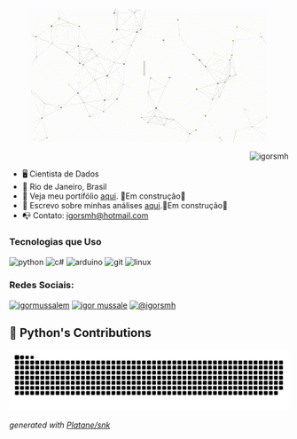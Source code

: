 <p align="center">
  <img src="https://github.com/Igorsmh/Igorsmh/raw/main/assets/github_gif_header.gif" alt="Oi, eu sou o igor">
</p>

<p align="right"> <img src="https://komarev.com/ghpvc/?username=igorsmh&label=Profile%20views&color=0e75b6&style=flat" alt="igorsmh" /> </p>

- 🖥️ Cientista de Dados
- 📍 Rio de Janeiro, Brasil
- 🚀 Veja meu portifólio <a href="">aqui</a>. 🚧Em construção🚧
- 📰 Escrevo sobre minhas análises <a href="">aqui</a>.🚧Em construção🚧
- 📭 Contato: igorsmh@hotmail.com

<h3 align="left">Tecnologias que Uso </h3> 
<div style="display: inline_block">
  <img align="center" alt="python" src="https://img.shields.io/badge/Python-14354C?style=for-the-badge&logo=python&logoColor=white"/>
  <img align="center" alt="c#" src="https://img.shields.io/badge/C%23-239120?style=for-the-badge&logo=c-sharp&logoColor=white"/>
  <img align="center" alt="arduino" src="https://img.shields.io/badge/Arduino_IDE-00979D?style=for-the-badge&logo=arduino&logoColor=white"/>
  <img align="center" alt="git" src="https://img.shields.io/badge/GIT-E44C30?style=for-the-badge&logo=git&logoColor=white"/>
  <img align="center" alt="linux" src="https://img.shields.io/badge/Linux-FCC624?style=for-the-badge&logo=linux&logoColor=black"/>
</div>

<h3 align="left">Redes Sociais:</h3>
<p align="left">
<a href="https://linkedin.com/in/igormussalem" target="blank"><img align="center" src="https://img.shields.io/badge/LinkedIn-0077B5?style=for-the-badge&logo=linkedin&logoColor=white" alt="igormussalem" height="25" width="100" /></a>
<a href="https://kaggle.com/igor mussale" target="blank"><img align="center" src="https://img.shields.io/badge/Kaggle-20BEFF?style=for-the-badge&logo=Kaggle&logoColor=white" alt="igor mussale" height="25" width="90" /></a>
<a href="https://medium.com/@igorsmh" target="blank"><img align="center" src="https://img.shields.io/badge/Medium-12100E?style=for-the-badge&logo=medium&logoColor=white" alt="@igorsmh" height="25" width="100" /></a>
</p>

## 🐍 Python's Contributions
<picture>
  <source media="(prefers-color-scheme: dark)" srcset="https://raw.githubusercontent.com/Igorsmh/Igorsmh/output/github-contribution-grid-snake-dark.svg">
  <source media="(prefers-color-scheme: light)" srcset="https://raw.githubusercontent.com/Igorsmh/Igorsmh/output/github-contribution-grid-snake.svg">
  <img alt="github contribution grid snake animation" src="https://raw.githubusercontent.com/Igorsmh/Igorsmh/output/github-contribution-grid-snake.svg">
</picture>

_generated with [Platane/snk](https://github.com/Platane/snk)_
